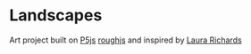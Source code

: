# Landscapes
Art project built on [P5js](https://github.com/processing/p5.js) [roughjs](https://github.com/pshihn/rough) and inspired by [Laura Richards](https://www.instagram.com/lauraerichards_art/)
